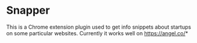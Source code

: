 # Snapper
This is a Chrome extension plugin used to get info snippets about startups on some particular websites.
Currently it works well on  https://angel.co/*
